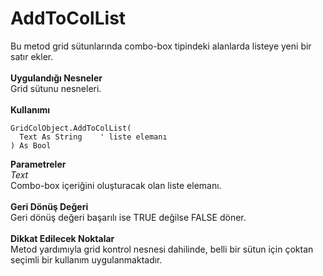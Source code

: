 # AddToColList

Bu metod grid sütunlarında combo-box tipindeki alanlarda listeye yeni bir satır ekler.\
\
**Uygulandığı Nesneler**\
Grid sütunu nesneleri.\
\
**Kullanımı**

```
GridColObject.AddToColList(
  Text As String 	' liste elemanı
) As Bool
```

**Parametreler**\
_Text_\
Combo-box içeriğini oluşturacak olan liste elemanı.\
\
**Geri Dönüş Değeri**\
Geri dönüş değeri başarılı ise TRUE değilse FALSE döner.\
\
**Dikkat Edilecek Noktalar** \
Metod yardımıyla grid kontrol nesnesi dahilinde, belli bir sütun için çoktan seçimli bir kullanım uygulanmaktadır.
